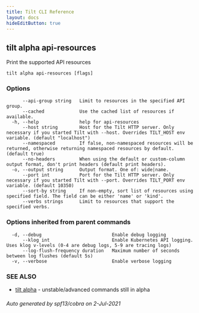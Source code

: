 ```yaml
---
title: Tilt CLI Reference
layout: docs
hideEditButton: true
---
```

## tilt alpha api-resources

Print the supported API resources

```
tilt alpha api-resources [flags]
```

### Options

```
      --api-group string   Limit to resources in the specified API group.
      --cached             Use the cached list of resources if available.
  -h, --help               help for api-resources
      --host string        Host for the Tilt HTTP server. Only necessary if you started Tilt with --host. Overrides TILT_HOST env variable. (default "localhost")
      --namespaced         If false, non-namespaced resources will be returned, otherwise returning namespaced resources by default. (default true)
      --no-headers         When using the default or custom-column output format, don't print headers (default print headers).
  -o, --output string      Output format. One of: wide|name.
      --port int           Port for the Tilt HTTP server. Only necessary if you started Tilt with --port. Overrides TILT_PORT env variable. (default 10350)
      --sort-by string     If non-empty, sort list of resources using specified field. The field can be either 'name' or 'kind'.
      --verbs strings      Limit to resources that support the specified verbs.
```

### Options inherited from parent commands

```
  -d, --debug                          Enable debug logging
      --klog int                       Enable Kubernetes API logging. Uses klog v-levels (0-4 are debug logs, 5-9 are tracing logs)
      --log-flush-frequency duration   Maximum number of seconds between log flushes (default 5s)
  -v, --verbose                        Enable verbose logging
```

### SEE ALSO

* [tilt alpha](tilt_alpha.html)	 - unstable/advanced commands still in alpha

###### Auto generated by spf13/cobra on 2-Jul-2021
